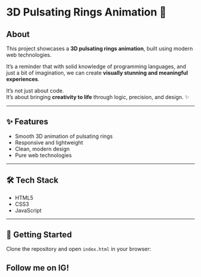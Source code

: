 # 3D Pulsating Rings Animation 🔮

## About  
This project showcases a **3D pulsating rings animation**, built using modern web technologies.  

It’s a reminder that with solid knowledge of programming languages, and just a bit of imagination, we can create **visually stunning and meaningful experiences**.  

It’s not just about code.  
It’s about bringing **creativity to life** through logic, precision, and design. ✨  

---

## ✨ Features
- Smooth 3D animation of pulsating rings  
- Responsive and lightweight  
- Clean, modern design  
- Pure web technologies  

---

## 🛠️ Tech Stack
- HTML5  
- CSS3  
- JavaScript 

---

## 🚀 Getting Started
Clone the repository and open `index.html` in your browser:

## Follow me on IG!
